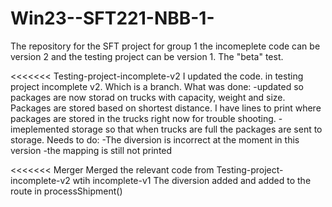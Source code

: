 # Win23--SFT221-NBB-1-
The repository for the SFT project for group 1
the incomeplete code can be version 2 and the testing project can be version 1. The "beta" test. 

<<<<<<< Testing-project-incomplete-v2
I updated the code. in testing project incomplete v2.  Which is a branch.
What was done: 
-updated so packages are now storad on trucks with capacity, weight and size. Packages are stored based on shortest distance. 
I have lines to print where packages are stored in the trucks right now for trouble shooting. 
-imeplemented storage so that when trucks are full the packages are sent to storage. 
Needs to do:
-The diversion is incorrect at the moment in this version 
-the mapping is still not printed 

<<<<<<< Merger
Merged the relevant code from Testing-project-incomplete-v2 wtih incomplete-v1
The diversion added and added to the route in processShipment()
